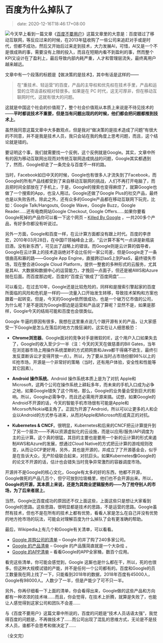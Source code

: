 # 百度为什么掉队了
>date: 2020-12-16T18:46:17+08:00


![](https://coolshell.cn/wp-content/uploads/2020/12/baidu-300x169.jpg)今天早上看到一篇文章《[百度不要用户](https://new.qq.com/omn/20201215/20201215A06XMN00.html)》这篇文章里的大意是：百度错过了移动互联网，等反应过来的时候，在2013年猛收购了一些公司来追赶对手或是时代，但都不成功，然后又开始后过来走到技术，大力发展AI，可惜，AI又是一个不是很成熟的事，需要没有上限的投入，而且在短期内看不到盈利的事，然而整个KPI又设计在了盈利上，最后导致内部内耗严重，人才和管理层流失，最终离用户越来越远。


文章中有一个段落的标题是【做决策的是技术】，其中有话是这样的——



> 在“重技术、轻运营”的百度，产品的主导权和优先权在技术手里，产品和运营的立项话语权相对轻很多。如果是在 PC 时代，这无可厚非，但在移动互联网时代，这就有很大的问题。
> 
> 


这就是中国这个社会的价值观了，整个社会价值观从本质上来说是不待见技术的——**平时都说技术不重要，但是当有问题出现的的时候，他们都会把问题都推到技术上**。


虽然我同意这篇文章中大多数观点，但是我对“做决策的是技术造成了问题”有很大的不同意，并不是我是技术人员，我只会站在我的角度上思考问题，而且，这个结论就是错的。



要证明这个事，我们就需要找一个反例，这个反例就是Google。其实，文章中所有的因为移动互联网出现而对传统互联网造成挑战的问题，Google其实都遇到了，然而，Google却走了一条完全与百度不一样的路。


当时，Facebook如日中天的时候，Google也有很多人才流失到了Facebook，而Google的所有产品线都受到了来自移动互联网的挑战，人们不再打开电脑了，而且把时间全部放在了手机上，于是，Google的搜索也变得麻烦了，就算Google也做了一个搜索的App，也没人用过。Google还做了Google Plus的社交产品，最终也是以失败告终。除此之外，还有众多的Google产品都在移动互联网下玩完，比如：Google Talk/Hangouts, Google Wave，Google Buzz，Google Reader……还有电商网站Google Checkout, Google Offers……如果你要看Google死掉的产品你可以看一下这个网页 – [Killed By Google](https://killedbygoogle.com/) ，一共200多个产品，有好多你都没有听说过。


另外一方面，Google和百度一样，在云计算方面都没有跟上时代。百度的李彦宏，2010年03月28日，在中国IT领袖峰会上说，“云计算不客气一点讲是新瓶装旧酒，没有新东西”，可见出了战略上的错误。而Google则是云计算的倡导者，Google在云计算上的技术造诣绝对不会比任何一家公司差，但是Google走了一条很曲高和寡的路——Google App Engine，直接跨过IaaS上到PaaS，最终错失市场，现在整合进Google Cloud Platform，提供一整套的多种形式的云服务，尤其是其AI、大数据和数据中心的运营能力，才挽回一点面子，但还是被AWS和Azure抛在后面。而百度那边呢，百度的“百度云”做成了“百度网盘”……


可以看见，在过去10年，Google还是比较危险的，同样和是搜索引擎起家的百度所面临的风险和危机是一样的——流量入口开始发生转移，导致技术架构和方案也跟着一起转变。但是，今天的Google依然很成功，也是一个破万亿市值的公司，为什么呢？是不是因为Google那边是运营和产品说了算呢？显然不是，如果是那样，Google今天的结局可能和百度也会很类似。


Google 牛逼的原因有很多，我想在这里重点说几个跟开源有关的产品，让大家感受一下Google是怎么在落后的地方力挽狂澜的，这实在让人细思极恐：


* **Chrome浏览器**。Google面对的竞争对手是微软的IE，这个用户入口如果失去了，Google的收入至少少一半（注：今天的天天在做慈善的Bill Gates，当年在浏览器市场上用操作系统垄断的方式把网景和Java都干得痛不欲生，最终引发反垄断诉讼才变得开放一点）。所以，为了要从当时占市场份额98%以上的IE抢市场，开源是一个非常好的策略（当时，还有用户体验，安全性和性能等其它因素）。


* **Android 操作系统**。Android 操作系统本质上是为了对抗 Apple和Microsoft，这两个公司在操作系统上耕耘多年，而未来的手机入口成为必争之地，如果Google错失了这个阵地，那么，Google的业务量会受到巨大的影响。所以，Google必需争夺，而且还必需用开源来搞。试想，如果Google的Android不开源的话，今天的智能手机市场很有可能是Apple和Micorsoft/Nokia唱主角了。正因为开源了Android，所以可以让更多的人和企业以Android的方式参与进来，从而对Apple和Microsoft形成真正的对抗。


* **Kubernetes & CNCF**。很明显，Kubernetes和后来的CNCF把云计算提升到了另一个层次——不再以资源虚拟化的云设施，而是以应用/服务/API调度为主的云计算。这个真的很猛，其目的主要也是要用一个新的云计算的形式来遏制AWS和Azure的发展，想通过Cloud Native的方式把云计算的游戏规则改变，从而让GCP更好用，另外，其也是开源的，并成立了了开源基金会，似乎是在告诉大众，无产阶级联合起来，对抗巨头。如果Kubernetes像Google的的论文不开源的话，估计也会错失当时竞争异常激烈的容器调度市场。


开源并不是Google的核心文化，Google有太多的好的东西，他都不开源，Google做死的产品几百个，但宁可放到垃圾桶里，他们也不会开源出来。所以，**Google的开源，其本质上来说，还是为其商业逻辑服务的——为了抢夺别人的市场，为了后来者居上**。


当然，Google比百度成功的原因还不仅上面这些，上面这些只是想让大家看到Google的思路。这些思路，很明显都是技术的思路，不是运营的思路。Google虽然有技术，但也不是在所有的技术上都有优势，看看人家是怎么在自己并没有优势的地方抢市场的玩法，可能会对理解百度为什么掉队了会有更准确的帮助。


最后，Wikipedia上有几个和Google有关清单，可以看看。


* [Google 并购公司的清单](https://en.wikipedia.org/wiki/List_of_mergers_and_acquisitions_by_Alphabet) – Google 的并了购了240多家公司。
* [Google 的产品清单](https://en.wikipedia.org/wiki/List_of_Google_products) – Google 的产品簇简直就是一个大杂烩 。
* [Google 的APP清单](https://en.wikipedia.org/wiki/List_of_Android_apps_by_Google) – 看看Google的APP全家桶，数百个应用。


看完这些清单，你可能会感觉到，Google 这厮也是什么都在干，所以，死的也很多。但这种大规模试错的产能，并不是任何一个公司都有的。百度和Google的员工数量我在网上找了一下，只能看到2018年的数据，2018年百度有45000人，Google有98000人。人数少了一半，但是产能少了可不只一半。


另外，你再仔细看一下上面的清单，你会看得出来，Google做的这些产品和方向都有一种浓浓的技术味……而且，你会觉得，在技术上折腾，就算是失败了，也能让人感觉得到这家公司和团队不会差……


与《百度不要用户》这篇文章中所说的，百度的问题是“技术人员话语太强”，我觉得百度的问题是，不再做技术了……而公司出现了混乱的思维方式，无论是不是技术人员，谁都不会思考和做决定了……


（全文完）



